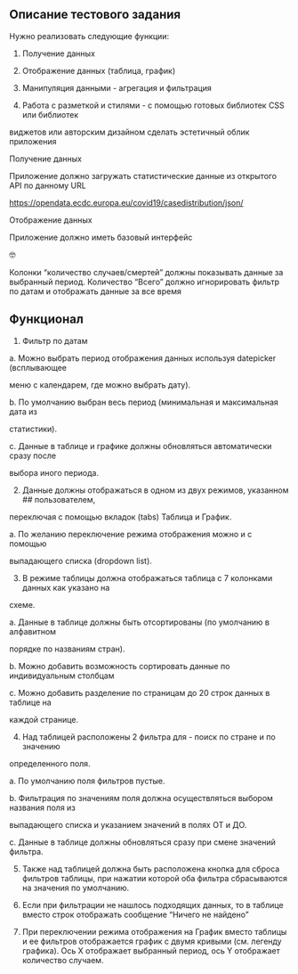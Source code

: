 ## Описание тестового задания

Нужно реализовать следующие функции:

1. Получение данных

2. Отображение данных (таблица, график)

3. Манипуляция данными - агрегация и фильтрация

4. Работа с разметкой и стилями - с помощью готовых библиотек CSS или библиотек

виджетов или авторским дизайном сделать эстетичный облик приложения

Получение данных

Приложение должно загружать статистические данные из открытого API по данному URL

https://opendata.ecdc.europa.eu/covid19/casedistribution/json/

Отображение данных

Приложение должно иметь базовый интерфейс

🤓

Колонки “количество случаев/смертей” должны показывать данные за выбранный период. Количество “Всего” должно игнорировать фильтр по датам и отображать данные за все время

## Функционал

1. Фильтр по датам

a. Можно выбрать период отображения данных используя datepicker (всплывающее

меню с календарем, где можно выбрать дату).

b. По умолчанию выбран весь период (минимальная и максимальная дата из

статистики).

c. Данные в таблице и графике должны обновляться автоматически сразу после

выбора иного периода.

2. Данные должны отображаться в одном из двух режимов, указанном ## пользователем,

переключая с помощью вкладок (tabs) Таблица и График.

a. По желанию переключение режима отображения можно и с помощью

выпадающего списка (dropdown list).

3. В режиме таблицы должна отображаться таблица с 7 колонками данных как указано на

схеме.

a. Данные в таблице должны быть отсортированы (по умолчанию в алфавитном

порядке по названиям стран).

b. Можно добавить возможность сортировать данные по индивидуальным столбцам

c. Можно добавить разделение по страницам до 20 строк данных в таблице на

каждой странице.

4. Над таблицей расположены 2 фильтра для - поиск по стране и по значению

определенного поля.

a. По умолчанию поля фильтров пустые.

b. Фильтрация по значениям поля должна осуществляться выбором названия поля из

выпадающего списка и указанием значений в полях ОТ и ДО.

c. Данные в таблице должны обновляться сразу при смене значений фильтра.

5. Также над таблицей должна быть расположена кнопка для сброса фильтров таблицы, при нажатии которой оба фильтра сбрасываются на значения по умолчанию.

6. Если при фильтрации не нашлось подходящих данных, то в таблице вместо строк отображать сообщение “Ничего не найдено”

7. При переключении режима отображения на График вместо таблицы и ее фильтров отображается график с двумя кривыми (см. легенду графика). Ось X отображает выбранный период, ось Y отображает количество случаем.

